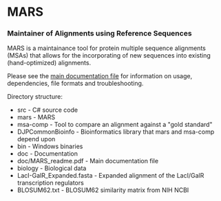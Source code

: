 # MARS
### Maintainer of Alignments using Reference Sequences

MARS is a maintainance tool for protein multiple sequence alignments (MSAs) that allows
for the incorporating of new sequences into existing (hand-optimized) alignments.

Please see the [main documentation file](doc/MARS_readme.pdf) for information on
usage, dependencies, file formats and troubleshooting.

Directory structure:
- src - C# source code
 - mars - MARS
 - msa-comp - Tool to compare an alignment against a "gold standard"
 - DJPCommonBioinfo - Bioinformatics library that mars and msa-comp depend upon
- bin - Windows binaries
- doc - Documentation
 - doc/MARS_readme.pdf - Main documentation file
- biology - Biological data
 - LacI-GalR_Expanded.fasta - Expanded alignment of the LacI/GalR transcription regulators
 - BLOSUM62.txt - BLOSUM62 similarity matrix from NIH NCBI
